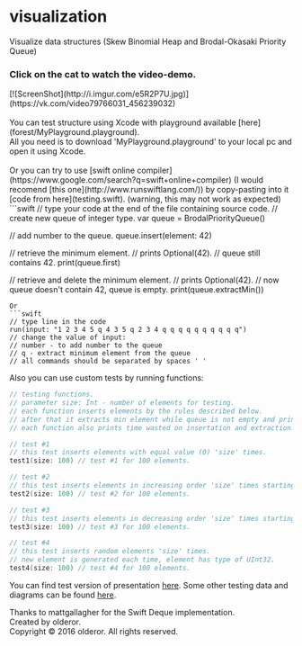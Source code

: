 <h1>visualization</h1>
Visualize data structures (Skew Binomial Heap and Brodal-Okasaki Priority Queue)
</br>
<h3>Click on the cat to watch the video-demo.</h3>
[![ScreenShot](http://i.imgur.com/e5R2P7U.jpg)](https://vk.com/video79766031_456239032)
</br></br>
You can test structure using Xcode with playground available [here](forest/MyPlayground.playground).</br>
All you need is to download 'MyPlayground.playground' to your local pc and open it using Xcode.</br></br>
Or you can try to use [swift online compiler](https://www.google.com/search?q=swift+online+compiler) (I would recomend [this one](http://www.runswiftlang.com/)) by copy-pasting into it [code from here](testing.swift). (warning, this may not work as expected)</br>
```swift
// type your code at the end of the file containing source code.
// create new queue of integer type.
var queue = BrodalPriorityQueue<Int>()

// add number to the queue.
queue.insert(element: 42)

// retrieve the minimum element. 
// prints Optional(42).
// queue still contains 42.
print(queue.first)

// retrieve and delete the minimum element.
// prints Optional(42).
// now queue doesn't contain 42, queue is empty.
print(queue.extractMin())
```
Or
```swift
// type line in the code
run(input: "1 2 3 4 5 q 4 3 5 q 2 3 4 q q q q q q q q q q")
// change the value of input:
// number - to add number to the queue
// q - extract minimum element from the queue
// all commands should be separated by spaces ' '
```

Also you can use custom tests by running functions:
```swift
// testing functions.
// parameter size: Int - number of elements for testing.
// each function inserts elements by the rules described below.
// after that it extracts min element while queue is not empty and prints that element to console.
// each function also prints time wasted on insertation and extraction.

// test #1
// this test inserts elements with equal value (0) 'size' times. 
test1(size: 100) // test #1 for 100 elements.

// test #2
// this test inserts elements in increasing order 'size' times starting from 0 up to 'size'.
test2(size: 100) // test #2 for 100 elements.

// test #3
// this test inserts elements in decreasing order 'size' times starting from 0 down to -('size').
test3(size: 100) // test #3 for 100 elements.

// test #4
// this test inserts random elements 'size' times.
// new element is generated each time, element has type of UInt32.
test4(size: 100) // test #4 for 100 elements.
```


You can find test version of presentation [here](docs/show.pptx).
Some other testing data and diagrams can be found [here](docs).


Thanks to mattgallagher for the Swift Deque implementation.</br>
Created by olderor.</br>
Copyright © 2016 olderor. All rights reserved.
